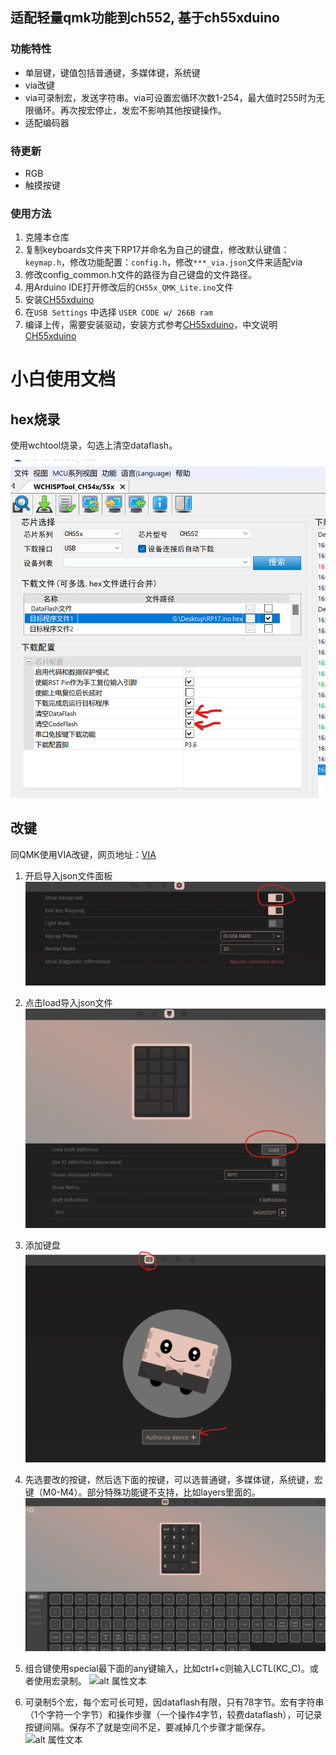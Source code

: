 ## 适配轻量qmk功能到ch552, 基于ch55xduino

### 功能特性

* 单层键，键值包括普通键，多媒体键，系统键
* via改键
* via可录制宏，发送字符串。via可设置宏循环次数1-254，最大值时255时为无限循环。再次按宏停止，发宏不影响其他按键操作。
* 适配编码器

### 待更新

* RGB
* 触摸按键

### 使用方法

1. 克隆本仓库
2. 复制keyboards文件夹下RP17并命名为自己的键盘，修改默认键值：`keymap.h`，修改功能配置：`config.h`，修改`***_via.json`文件来适配via
3. 修改config_common.h文件的路径为自己键盘的文件路径。
4. 用Arduino IDE打开修改后的`CH55x_QMK_Lite.ino`文件
5. 安装[CH55xduino](https://github.com/DeqingSun/ch55xduino)
6. 在`USB Settings` 中选择 `USER CODE w/ 266B ram`
7. 编译上传，需要安装驱动，安装方式参考[CH55xduino](https://github.com/DeqingSun/ch55xduino)，中文说明[CH55xduino](https://github.com/lbtrobit/ch55xduino)


# 小白使用文档
## hex烧录
使用wchtool烧录，勾选上清空dataflash。

![alt 属性文本](image/烧录.png)

## 改键

同QMK使用VIA改键，网页地址：[VIA](https://usevia.app/)

1. 开启导入json文件面板
  ![alt 属性文本](image/改键1.png)

2. 点击load导入json文件
  ![alt 属性文本](image/改键2.png)

3. 添加键盘
   ![alt 属性文本](image/改键3.png)

4. 先选要改的按键，然后选下面的按键，可以选普通键，多媒体键，系统键，宏键（M0-M4）。部分特殊功能键不支持，比如layers里面的。
   ![alt 属性文本](image/改键4.png)

5. 组合键使用special最下面的any键输入，比如ctrl+c则输入LCTL(KC_C)。或者使用宏录制。
   ![alt 属性文本](image/qmkmod键.png)
   
6. 可录制5个宏，每个宏可长可短，因dataflash有限，只有78字节。宏有字符串（1个字符一个字节）和操作步骤（一个操作4字节，较费dataflash），可记录按键间隔。保存不了就是空间不足，要减掉几个步骤才能保存。
   ![alt 属性文本](image/宏.png)
   